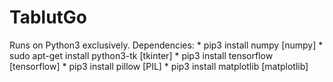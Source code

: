 # TablutGo
Runs on Python3 exclusively.
Dependencies: * pip3 install numpy               [numpy]
              * sudo apt-get install python3-tk  [tkinter]
              * pip3 install tensorflow          [tensorflow]
              * pip3 install pillow              [PIL]
              * pip3 install matplotlib          [matplotlib]
